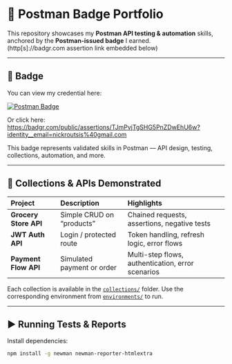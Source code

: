 # 🏅 Postman Badge Portfolio

This repository showcases my **Postman API testing & automation** skills, anchored by the **Postman-issued badge** I earned.  
(http[s]://badgr.com assertion link embedded below)

---

## 📌 Badge

You can view my credential here:

[![Postman Badge](https://api.badgr.io/public/assertions/TJmPvjTgSHG5PnZDwEhU6w/image)](https://badgr.com/public/assertions/TJmPvjTgSHG5PnZDwEhU6w?identity__email=nickroutsis%40gmail.com)

Or click here:  
https://badgr.com/public/assertions/TJmPvjTgSHG5PnZDwEhU6w?identity__email=nickroutsis%40gmail.com  

This badge represents validated skills in Postman — API design, testing, collections, automation, and more.

---

## 📂 Collections & APIs Demonstrated

| Project | Description | Highlights |
|:--|:--|:--|
| **Grocery Store API** | Simple CRUD on “products” | Chained requests, assertions, negative tests |
| **JWT Auth API** | Login / protected route | Token handling, refresh logic, error flows |
| **Payment Flow API** | Simulated payment or order | Multi-step flows, authentication, error scenarios |

Each collection is available in the [`collections/`](./collections) folder. Use the corresponding environment from [`environments/`](./environments) to run.

---

## ▶️ Running Tests & Reports

Install dependencies:

```bash
npm install -g newman newman-reporter-htmlextra

